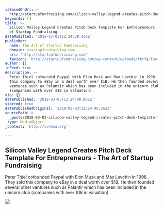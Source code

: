 ```yaml
---
isBasedOnUrl: >-
  http://startupfundraising.com/silicon-valley-legend-creates-pitch-deck-template-for-entrepreneurs/
keywords: []
title: >-
  Silicon Valley Legend Creates Pitch Deck Template For Entrepreneurs - The Art
  of Startup Fundraising
dateModified: '2018-03-03T12:24:39.430Z'
publisher:
  name: The Art of Startup Fundraising
  domain: startupfundraising.com
  url: 'http://startupfundraising.com'
  favicon: 'http://startupfundraising.com/wp-content/uploads/fbrfg/favicon.ico'
author: []
inFeed: true
description: >-
  Peter Thiel cofounded Paypal with Elon Musk and Max Levchin in 1998. They sold
  this company to eBay in a deal worth over $1B. He then founded several other
  ventures such as Palantir which has been included in the unicorn club
  (companies with over $1B in valuation).
via: {}
datePublished: '2018-03-03T12:24:40.862Z'
starred: true
datePublishedOriginal: '2018-03-03T12:24:40.862Z'
sourcePath: >-
  _posts/2018-03-03-silicon-valley-legend-creates-pitch-deck-template-for-entrep.md
_type: MediaObject
_context: 'http://schema.org'

---
```

<article style=""><h1>Silicon Valley Legend Creates Pitch Deck Template For Entrepreneurs - The Art of Startup Fundraising</h1><p>Peter Thiel cofounded Paypal with Elon Musk and Max Levchin in 1998. They sold this company to eBay in a deal worth over $1B. He then founded several other ventures such as Palantir which has been included in the unicorn club (companies with over $1B in valuation).</p><img src="http://startupfundraising.com/wp-content/uploads/2016/04/peterthiel.jpg" /></article>